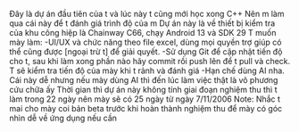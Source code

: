 Đây là dự án đầu tiên của t và lúc này t cũng mới học xong C++
Nên m làm qua cái này để t đánh giá trình độ của m
Dự án này là về thiết bị kiểm tra của khu công hiệp là Chainway C66, chạy Android 13 và SDK 29
T muốn mày làm:
-UI/UX và chức năng theo file excel, dùng mọi quyền trợ giúp có thể cũng được [ngoại trừ t] để giải quyết.
-Sử dụng Git để cập nhật tiến độ cho t, sau khi làm xong phần nào hãy commit rồi push lên để t pull và check. T sẽ kiểm tra tiến độ của mày khi t rảnh và đánh giá
-Hạn chế dùng AI nha. Cái này dễ nhưng nếu mày dùng AI thì đến lúc làm việc thật là vô phương cứu chữa ấy
Thời gian thì dự án này không tính giai đoạn nghiệm thu thì t làm trong 22 ngày nên mày sẽ có 25 ngày từ ngày 7/11/2006
Note: Nhắc t mai cho mày coi bản beta trước khi hoàn thành nghiệm thu để mày có góc nhìn dễ về ứng dụng nếu cần